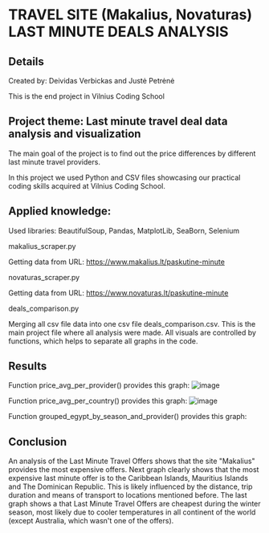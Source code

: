# TRAVEL SITE (Makalius, Novaturas) LAST MINUTE DEALS ANALYSIS

## Details
Created by: Deividas Verbickas and Justė Petrėnė

This is the end project in Vilnius Coding School

## Project theme: Last minute travel deal data analysis and visualization

The main goal of the project is to find out the price differences by different last minute travel providers.

In this project we used Python and CSV files showcasing our practical coding skills acquired at Vilnius Coding School.

## Applied knowledge:
Used libraries: BeautifulSoup, Pandas, MatplotLib, SeaBorn, Selenium

makalius_scraper.py

Getting data from URL: https://www.makalius.lt/paskutine-minute

novaturas_scraper.py

Getting data from URL: https://www.novaturas.lt/paskutine-minute

deals_comparison.py

Merging all csv file data into one csv file deals_comparison.csv. This is the main project file where all analysis were made. All visuals are controlled by functions, which helps to separate all graphs in the code.

## Results

Function price_avg_per_provider() provides this graph:
![image](https://github.com/deividasve/final_project/assets/156001818/4cc1fbf4-ac44-4c61-b302-31d9e56cc0d4)

Function price_avg_per_country() provides this graph:
![image](https://github.com/deividasve/final_project/assets/156001818/b7a4453e-aa05-4c5c-97ff-496657543baa)

Function grouped_egypt_by_season_and_provider() provides this graph:

## Conclusion

An analysis of the Last Minute Travel Offers shows that the site "Makalius" provides the most expensive offers. Next graph clearly shows that the most expensive last minute offer is to the Caribbean Islands, Mauritius Islands and The Dominican Republic. This is likely influenced by the distance, trip duration and means of transport to locations mentioned before. The last graph shows a that Last Minute Travel Offers are cheapest during the winter season, most likely due to cooler temperatures in all continent of the world (except Australia, which wasn't one of the offers).
